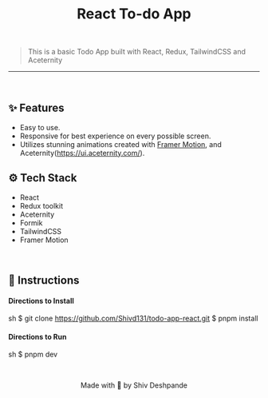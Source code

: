 <h1 align="center">React To-do App</h1>

<br/>

> This is a basic Todo App built with React, Redux, TailwindCSS and Aceternity

---

<br/>

## ✨ Features

- Easy to use.
- Responsive for best experience on every possible screen.
- Utilizes stunning animations created with [Framer Motion](https://www.framer.com/motion/), and Aceternity(https://ui.aceternity.com/).


## ⚙ Tech Stack

- React
- Redux toolkit
- Aceternity
- Formik
- TailwindCSS
- Framer Motion

<br/>

## 📜 Instructions

#### Directions to Install

sh
$ git clone https://github.com/Shivd131/todo-app-react.git
$ pnpm install


#### Directions to Run

sh
$ pnpm dev


<br/>


	



<p align="center">
	Made with 💖 by Shiv Deshpande 
</p>
